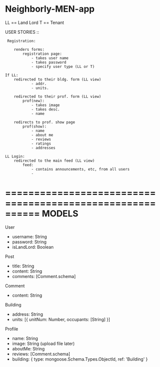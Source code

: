 # Neighborly-MEN-app

LL == Land Lord
T == Tenant

USER STORIES ::

	 Registration:

		renders forms:
			registration page:
				- takes user name
				- takes password
				- specify user type (LL or T)

	If LL:
		redirected to their bldg. form (LL view)
				- addr.
				- units. 

		redirected to their prof. form (LL view)
			prof(new):
				- takes image 
				- takes desc.
				- name 

		redirects to prof. show page
			prof(show): 
				- name 
				- about me
				- reviews
				- ratings
				- addresses
	
	LL Login: 
		redirected to the main feed (LL view)
			feed: 
				- contains announcements, etc, from all users
				-  

==========================================================
MODELS
==========================================================

User 
* username: String
* password: String
* isLandLord: Boolean

Post
* title: String
* content: String
* comments: [Comment.schema]

Comment
* content: String

Building 
* address: String
* units: [{
	unitNum: Number,
	occupants: [String]
}]

Profile
* name: String
* image: String (upload file later)
* aboutMe: String
* reviews: [Comment.schema]
* building: {
	type: mongoose.Schema.Types.ObjectId,
	ref: 'Building'
} 





